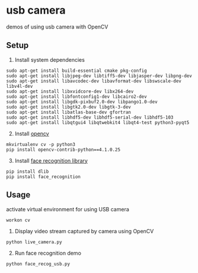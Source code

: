 # usb camera
demos of using usb camera with OpenCV

## Setup
1. Install system dependencies
```
sudo apt-get install build-essential cmake pkg-config
sudo apt-get install libjpeg-dev libtiff5-dev libjasper-dev libpng-dev
sudo apt-get install libavcodec-dev libavformat-dev libswscale-dev libv4l-dev
sudo apt-get install libxvidcore-dev libx264-dev
sudo apt-get install libfontconfig1-dev libcairo2-dev
sudo apt-get install libgdk-pixbuf2.0-dev libpango1.0-dev
sudo apt-get install libgtk2.0-dev libgtk-3-dev
sudo apt-get install libatlas-base-dev gfortran
sudo apt-get install libhdf5-dev libhdf5-serial-dev libhdf5-103
sudo apt-get install libqtgui4 libqtwebkit4 libqt4-test python3-pyqt5
```
2. Install [opencv](https://opencv.org)
```
mkvirtualenv cv -p python3
pip install opencv-contrib-python==4.1.0.25
```
3. Install [face recognition library](https://github.com/ageitgey/face_recognition)
```
pip install dlib
pip install face_recognition
```

## Usage
activate virtual environment for using USB camera
```
workon cv
```
1. Display video stream captured by camera using OpenCV
```
python live_camera.py
```
2. Run face recognition demo
```
python face_recog_usb.py
```
